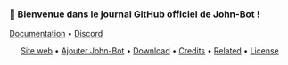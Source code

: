 ### 👋 Bienvenue dans le journal GitHub officiel de John-Bot !
[Documentation](https://help.johnbot.app) • [Discord](https://discord.gg/abePbS7QKY)

<p align="center">
  <a href="https://johnbot.app">Site web</a> •
  <a href="https://add.johnbot.app">Ajouter John-Bot</a> •
  <a href="#download">Download</a> •
  <a href="#credits">Credits</a> •
  <a href="#related">Related</a> •
  <a href="#license">License</a>
</p>
